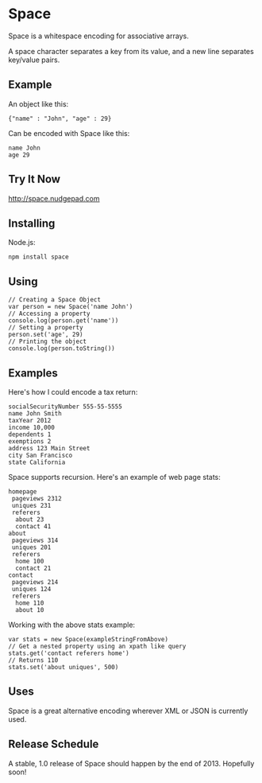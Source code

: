 Space
=====

Space is a whitespace encoding for associative arrays.

A space character separates a key from its value, and a new line separates key/value pairs.

Example
-------

An object like this:

    {"name" : "John", "age" : 29}

Can be encoded with Space like this:

    name John
    age 29


Try It Now
----------

http://space.nudgepad.com

Installing
----------

Node.js:

    npm install space

Using
-----

    // Creating a Space Object
    var person = new Space('name John')
    // Accessing a property    
    console.log(person.get('name'))
    // Setting a property
    person.set('age', 29)
    // Printing the object
    console.log(person.toString())
    
    

Examples
--------

Here's how I could encode a tax return:

    socialSecurityNumber 555-55-5555
    name John Smith
    taxYear 2012
    income 10,000
    dependents 1
    exemptions 2
    address 123 Main Street
    city San Francisco
    state California
   
Space supports recursion. Here's an example of web page stats:

    homepage
     pageviews 2312
     uniques 231
     referers
      about 23
      contact 41
    about
     pageviews 314
     uniques 201
     referers
      home 100
      contact 21
    contact
     pageviews 214
     uniques 124
     referers
      home 110
      about 10
    
Working with the above stats example:

    var stats = new Space(exampleStringFromAbove)
    // Get a nested property using an xpath like query
    stats.get('contact referers home')
    // Returns 110
    stats.set('about uniques', 500)


Uses
----

Space is a great alternative encoding wherever XML or JSON is currently used.

Release Schedule
----------------

A stable, 1.0 release of Space should happen by the end of 2013. Hopefully soon!



